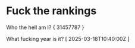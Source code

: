 # Fuck the rankings

Who the hell am I?
{ 31457787 }

What fucking year is it?
[ 2025-03-18T10:40:00Z ]
